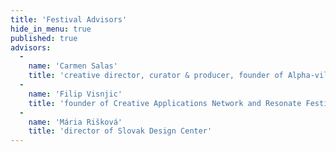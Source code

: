 ```yaml
---
title: 'Festival Advisors'
hide_in_menu: true
published: true
advisors:
  -
    name: 'Carmen Salas'
    title: 'creative director, curator & producer, founder of Alpha-ville'
  -
    name: 'Filip Visnjic'
    title: 'founder of Creative Applications Network and Resonate Festival'
  -
    name: 'Mária Rišková'
    title: 'director of Slovak Design Center'
---
```


